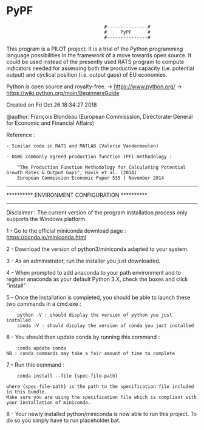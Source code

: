 # PyPF
                                        #---------------#
                                        #     PyPF      #
                                        #---------------#

This program is a PILOT project.
It is a trial of the Python programming language possibilities in the framework of a move towards open source.
It could be used instead of the presently used RATS program to compute indicators needed for assessing both the productive capacity
(i.e. potential output) and cyclical position (i.e. output gaps) of EU economies.

Python is open source and royalty-free.
-> https://www.python.org/
-> https://wiki.python.org/moin/BeginnersGuide

Created on Fri Oct 26 18:34:27 2018

@author: François Blondeau (European Commisssion, Directorate-General for Economic and Financial Affairs)

Reference :

    - Similar code in RATS and MATLAB (Valerie Vandermeulen)
    
    - OGWG commonly agreed production function (PF) methodology :
    
        "The Production Function Methodology for Calculating Potential Growth Rates & Output Gaps", Havik et al. (2014)
        European Commission Economic Paper 535 | November 2014

*************************************************
**********  ENVIRONMENT CONFIGURATION  **********
*************************************************

Disclaimer : The current version of the program installation process only supports the Windows platform.

1 - Go to the official miniconda download page : https://conda.io/miniconda.html

2 - Download the version of python3/miniconda adapted to your system.

3 - As an administrator, run the installer you just downloaded.

4 - When prompted to add anaconda to your path environment and to register anaconda as your default Python 3.X, check the boxes and click “install”

5 - Once the installation is completed, you should be able to launch these two commands in a cmd.exe  :

        python -V : should display the version of python you just installed
        conda -V : should display the version of conda you just installed   

6 - You should then update conda by running this command :

        conda update conda
    NB : conda commands may take a fair amount of time to complete 
    
7 - Run this command : 

        conda install --file {spec-file-path}
       
    where {spec-file-path} is the path to the specification file included in this bundle. 
    Make sure you are using the specification file which is compliant with your installation of miniconda. 
    
8 - Your newly installed python/miniconda is now able to run this project. To do so you simply have to run placeholder.bat. 

